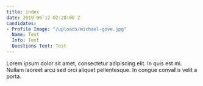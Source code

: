 ```yaml
---
title: index
date: 2019-06-12 02:28:00 Z
candidates:
- Profile Image: "/uploads/michael-gove.jpg"
  Name: Test
  Info: Test
  Questions Text: Test
---
```


Lorem ipsum dolor sit amet, consectetur adipiscing elit. In quis est mi. Nullam laoreet arcu sed orci aliquet pellentesque. In congue convallis velit a porta.